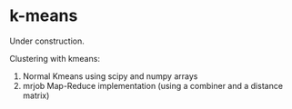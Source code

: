 k-means
=======

Under construction.

Clustering with kmeans:
 1. Normal Kmeans using scipy and numpy arrays
 2. mrjob Map-Reduce implementation (using a combiner and a distance matrix)
